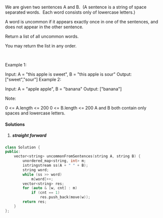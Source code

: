 We are given two sentences A and B.  (A sentence is a string of space separated words.  Each word consists only of lowercase letters.)

A word is uncommon if it appears exactly once in one of the sentences, and does not appear in the other sentence.

Return a list of all uncommon words. 

You may return the list in any order.

 

Example 1:

Input: A = "this apple is sweet", B = "this apple is sour"
Output: ["sweet","sour"]
Example 2:

Input: A = "apple apple", B = "banana"
Output: ["banana"]
 

Note:

0 <= A.length <= 200
0 <= B.length <= 200
A and B both contain only spaces and lowercase letters.

#### Solutions

1. ##### straight forward

```c++
class Solution {
public:
    vector<string> uncommonFromSentences(string A, string B) {
        unordered_map<string, int> m;
        istringstream ss(A + " " + B);
        string word;
        while (ss >> word)
            m[word]++;
        vector<string> res;
        for (auto & [w, cnt] : m)
            if (cnt == 1)
                res.push_back(move(w));
        return res;
    }
};
```